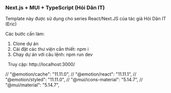 ### Next.js + MUI + TypeScript (Hỏi Dân IT)

Template này được sử dụng cho series React/Next.JS của tác giả Hỏi Dân IT (Eric)

Các bước cần làm:

1. Clone dự án
2. Cài đặt các thư viện cần thiết: npm i
3. Chạy dự án với câu lệnh: npm run dev

 
Truy cập:  http://localhost:3000/

   // "@emotion/cache": "11.11.0",
    // "@emotion/react": "11.11.1",
    // "@emotion/styled": "11.11.0",
    // "@mui/icons-material": "5.14.7",
    // "@mui/material": "5.14.7",